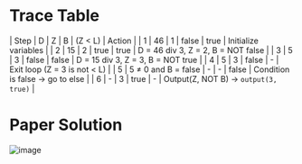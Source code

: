 # Trace Table

| Step           | D     | Z   | B      | (Z < L) | Action                                |
| 1           | 46    | 1   | false  | true              | Initialize variables                   |
| 2 | 15    | 2   | true   | true              | D = 46 div 3, Z = 2, B = NOT false     |
| 3 | 5     | 3   | false  | false             | D = 15 div 3, Z = 3, B = NOT true      |
| 4     | 5     | 3   | false  | -                 | Exit loop (Z = 3 is not < L)           |
| 5   | 5 ≠ 0 and B = false | - | - | false             | Condition is false → go to else       |
| 6         | -     | 3   | true   | -                 | Output(Z, NOT B) → `output(3, true)`   |

# Paper Solution
![image](https://github.com/user-attachments/assets/b0c37557-d51a-49d1-9cc2-142092341305)

